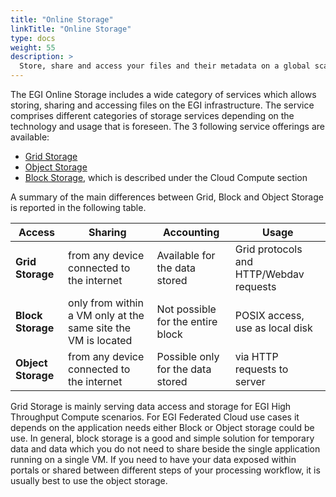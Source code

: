 ```yaml
---
title: "Online Storage"
linkTitle: "Online Storage"
type: docs
weight: 55
description: >
  Store, share and access your files and their metadata on a global scale
---
```


The EGI Online Storage includes a wide category of services which allows
storing, sharing and accessing files on the EGI infrastructure. The service
comprises different categories of storage services depending on the technology
and usage that is foreseen. The 3 following service offerings are available:

- [Grid Storage](grid-storage/)
- [Object Storage](object-storage/)
- [Block Storage](../cloud-compute/storage/#block-storage), which is described
  under the Cloud Compute section

A summary of the main differences between Grid, Block and Object Storage is
reported in the following table.

<!-- markdownlint-disable line-length -->
| Access             | Sharing                                                       | Accounting                        | Usage                                   |
| ------------------ | ------------------------------------------------------------- | --------------------------------- | --------------------------------------- |
| **Grid Storage**   | from any device connected to the internet                     | Available for the data stored     | Grid protocols and HTTP/Webdav requests |
| **Block Storage**  | only from within a VM only at the same site the VM is located | Not possible for the entire block | POSIX access, use as local disk         |
| **Object Storage** | from any device connected to the internet                     | Possible only for the data stored | via HTTP requests to server             |
<!-- markdownlint-enable line-length -->
 
Grid Storage is mainly serving data access and storage for EGI High Throughput
Compute scenarios. For EGI Federated Cloud use cases it depends on the
application needs either Block or Object storage could be use. In general, block
storage is a good and simple solution for temporary data and data which you do
not need to share beside the single application running on a single VM. If you
need to have your data exposed within portals or shared between different steps
of your processing workflow, it is usually best to use the object storage.
